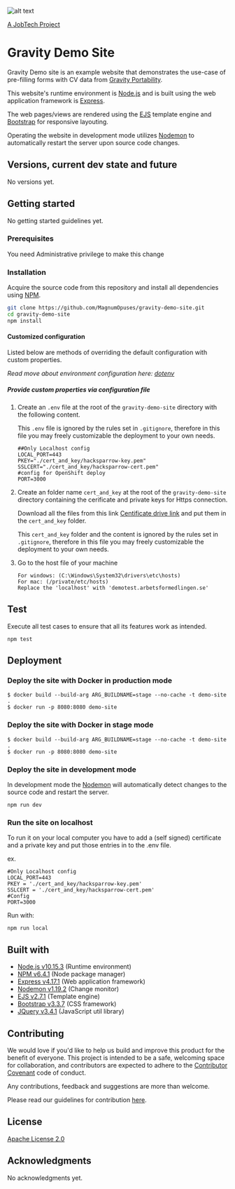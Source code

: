 ![alt text][logo]

[logo]: https://github.com/MagnumOpuses/project-meta/blob/master/img/jobtechdev_black.png "JobTech dev logo"
[A JobTech Project](https://www.jobtechdev.se)

# Gravity Demo Site

Gravity Demo site is an example website that demonstrates the use-case of pre-filling forms with CV data from [Gravity Portability](https://github.com/MagnumOpuses/gravity-portability).

This website's runtime environment is [Node.js](https://nodejs.org/) and is built using the web application framework is [Express](https://expressjs.com/).

The web pages/views are rendered using the [EJS](https://ejs.co/) template engine and [Bootstrap](http://getbootstrap.com) for responsive layouting.

Operating the website in development mode utilizes [Nodemon](https://nodemon.io/) to automatically restart the server upon source code changes.

## Versions, current dev state and future

No versions yet.

## Getting started

No getting started guidelines yet.

### Prerequisites

You need Administrative privilege to make this change

### Installation

Acquire the source code from this repository and install all dependencies using [NPM](https://www.npmjs.com/).

```bash
git clone https://github.com/MagnumOpuses/gravity-demo-site.git
cd gravity-demo-site
npm install
```

#### Customized configuration

Listed below are methods of overriding the default configuration with custom properties.

_Read move about environment configuration here: [dotenv](https://github.com/motdotla/dotenv)_

##### Provide custom properties via configuration file

1. Create an `.env` file at the root of the `gravity-demo-site` directory with the following content.
   
   This `.env` file is ignored by the rules set in `.gitignore`, therefore in this file you may freely customizable the deployment to your own needs.

    ```
    ##Only Localhost config
    LOCAL_PORT=443
    PKEY="./cert_and_key/hacksparrow-key.pem"
    SSLCERT="./cert_and_key/hacksparrow-cert.pem"
    #config for OpenShift deploy
    PORT=3000
    ```


2.  Create an folder name `cert_and_key` at the root of the `gravity-demo-site` directory containing the cerificate and private keys for Https connection.

    Download all the files from this link [Centificate drive link](https://drive.google.com/drive/u/0/folders/1Lju1-2KWkLOGql4bklvEYz0Q0iLTXtAm) and put them in the `cert_and_key` folder.

    This `cert_and_key` folder and the content is ignored by the rules set in `.gitignore`, therefore in this file you may freely customizable the deployment to your own needs.

3.  Go to the host file of your machine
    ```
    For windows: (C:\Windows\System32\drivers\etc\hosts)
    For mac: (/private/etc/hosts)
    Replace the 'localhost' with 'demotest.arbetsformedlingen.se'
    ```


## Test

Execute all test cases to ensure that all its features work as intended.

```
npm test
```

## Deployment

### Deploy the site with Docker in production mode

```
$ docker build --build-arg ARG_BUILDNAME=stage --no-cache -t demo-site .
$ docker run -p 8080:8080 demo-site
```

### Deploy the site with Docker in stage mode

```
$ docker build --build-arg ARG_BUILDNAME=stage --no-cache -t demo-site .
$ docker run -p 8080:8080 demo-site
```

### Deploy the site in development mode

In development mode the [Nodemon](https://nodemon.io/) will automatically detect changes to the source code and restart the server.

```
npm run dev
```

### Run the site on localhost
To run it on your local computer you have to add a (self signed) certificate and a private key and put those entries in to the .env file.

ex.
```
#Only Localhost config
LOCAL_PORT=443
PKEY = './cert_and_key/hacksparrow-key.pem'
SSLCERT = './cert_and_key/hacksparrow-cert.pem'
#Config
PORT=3000
```
Run with:
```
npm run local
```


## Built with

  - [Node.js v10.15.3](https://nodejs.org/) (Runtime environment)
  - [NPM v6.4.1](https://www.npmjs.com/) (Node package manager)
  - [Express v4.17.1](https://expressjs.com/) (Web application framework)
  - [Nodemon v1.19.2](https://nodemon.io/) (Change monitor)
  - [EJS v2.7.1](https://ejs.co/) (Template engine)
  - [Bootstrap v3.3.7](http://getbootstrap.com) (CSS framework)
  - [JQuery v3.4.1](https://jquery.com/) (JavaScript util library)

## Contributing

We would love if you'd like to help us build and improve this product for the benefit of everyone. This project is intended to be a safe, welcoming space for collaboration, and contributors are expected to adhere to the [Contributor Covenant](http://contributor-covenant.org/) code of conduct.

Any contributions, feedback and suggestions are more than welcome.

Please read our guidelines for contribution [here](CONTRIBUTING_TEMPLATE.md).

## License

[Apache License 2.0](LICENSE.md)

## Acknowledgments

No acknowledgments yet.
